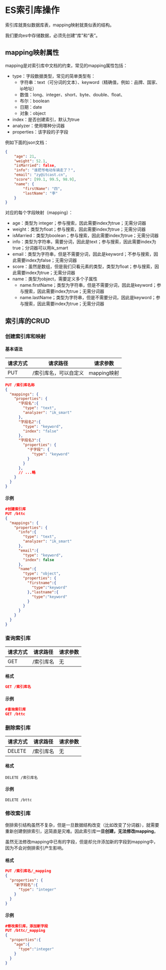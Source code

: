 # ES索引库操作

索引库就类似数据库表，mapping映射就类似表的结构。

我们要向es中存储数据，必须先创建“库”和“表”。

## mapping映射属性

mapping是对索引库中文档的约束，常见的mapping属性包括：

- type：字段数据类型，常见的简单类型有：
  - 字符串：text（可分词的文本）、keyword（精确值，例如：品牌、国家、ip地址）
  - 数值：long、integer、short、byte、double、float、
  - 布尔：boolean
  - 日期：date
  - 对象：object
- index：是否创建索引，默认为true
- analyzer：使用哪种分词器
- properties：该字段的子字段

例如下面的json文档：

```json
{
    "age": 21,
    "weight": 52.1,
    "isMarried": false,
    "info": "谁把爷电动车骑走了？",
    "email": "zy@itcast.cn",
    "score": [99.1, 99.5, 98.9],
    "name": {
        "firstName": "四",
        "lastName": "李"
    }
}
```

对应的每个字段映射（mapping）：

- age：类型为 integer；参与搜索，因此需要index为true；无需分词器
- weight：类型为float；参与搜索，因此需要index为true；无需分词器
- isMarried：类型为boolean；参与搜索，因此需要index为true；无需分词器
- info：类型为字符串，需要分词，因此是text；参与搜索，因此需要index为true；分词器可以用ik_smart
- email：类型为字符串，但是不需要分词，因此是keyword；不参与搜索，因此需要index为false；无需分词器
- score：虽然是数组，但是我们只看元素的类型，类型为float；参与搜索，因此需要index为true；无需分词器
- name：类型为object，需要定义多个子属性
  - name.firstName；类型为字符串，但是不需要分词，因此是keyword；参与搜索，因此需要index为true；无需分词器
  - name.lastName；类型为字符串，但是不需要分词，因此是keyword；参与搜索，因此需要index为true；无需分词器

## 索引库的CRUD

### 创建索引库和映射

#### 基本语法

| 请求方式 | 请求路径              | 请求参数    |
| -------- | --------------------- | ----------- |
| PUT      | /索引库名，可以自定义 | mapping映射 |

```json
PUT /索引库名称
{
  "mappings": {
    "properties": {
      "字段名":{
        "type": "text",
        "analyzer": "ik_smart"
      },
      "字段名2":{
        "type": "keyword",
        "index": "false"
      },
      "字段名3":{
        "properties": {
          "子字段": {
            "type": "keyword"
          }
        }
      },
      // ...略
    }
  }
}
```

#### 示例

```json
#创建索引库
PUT /bttc
{
  "mappings": {
    "properties": {
      "info":{
        "type": "text",
        "analyzer": "ik_smart"
      },
      "email":{
        "type": "keyword",
        "index": false
      },
      "name":{
        "type": "object",
        "properties": {
          "firstname":{
            "type":"keyword"
          },"lastname":{
            "type":"keyword"
          }
        }
      }
    }
  }
}
```

### 查询索引库

| 请求方式 | 请求路径  | 请求参数 |
| -------- | --------- | -------- |
| GET      | /索引库名 | 无       |

#### 格式

```json
GET /索引库名
```

#### 示例

```json
#查询索引库
GET /bttc
```

### 删除索引库

| 请求方式 | 请求路径  | 请求参数 |
| -------- | --------- | -------- |
| DELETE   | /索引库名 | 无       |

#### 格式

```
DELETE /索引库名
```

#### 示例

```
DELETE /bttc
```

### 修改索引库

倒排索引结构虽然不复杂，但是一旦数据结构改变（比如改变了分词器），就需要重新创建倒排索引，这简直是灾难。因此索引库**一旦创建，无法修改mapping**。

虽然无法修改mapping中已有的字段，但是却允许添加新的字段到mapping中，因为不会对倒排索引产生影响。

#### 格式

```json
PUT /索引库名/_mapping
{
  "properties": {
    "新字段名":{
      "type": "integer"
    }
  }
}
```

#### 示例

```json
#修改索引库，添加新字段
PUT /bttc/_mapping
{
  "properties":{
    "age":{
      "type":"integer"
    }
  }
}
```

